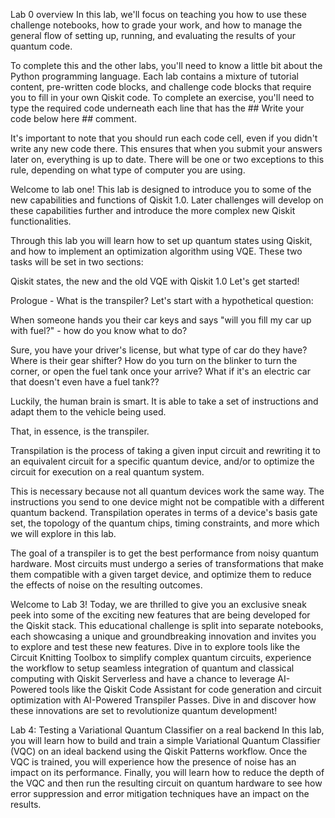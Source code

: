 Lab 0 overview
In this lab, we'll focus on teaching you how to use these challenge notebooks, how to grade your work, and how to manage the general flow of setting up, running, and evaluating the results of your quantum code.

To complete this and the other labs, you'll need to know a little bit about the Python programming language. Each lab contains a mixture of tutorial content, pre-written code blocks, and challenge code blocks that require you to fill in your own Qiskit code. To complete an exercise, you'll need to type the required code underneath each line that has the ## Write your code below here ## comment.

It's important to note that you should run each code cell, even if you didn't write any new code there. This ensures that when you submit your answers later on, everything is up to date. There will be one or two exceptions to this rule, depending on what type of computer you are using.


Welcome to lab one! This lab is designed to introduce you to some of the new capabilities and functions of Qiskit 1.0. Later challenges will develop on these capabilities further and introduce the more complex new Qiskit functionalities.

Through this lab you will learn how to set up quantum states using Qiskit, and how to implement an optimization algorithm using VQE. These two tasks will be set in two sections:

Qiskit states, the new and the old
VQE with Qiskit 1.0
Let's get started!


Prologue - What is the transpiler?
Let's start with a hypothetical question:

When someone hands you their car keys and says "will you fill my car up with fuel?" - how do you know what to do?

Sure, you have your driver's license, but what type of car do they have? Where is their gear shifter? How do you turn on the blinker to turn the corner, or open the fuel tank once your arrive? What if it's an electric car that doesn't even have a fuel tank??

Luckily, the human brain is smart. It is able to take a set of instructions and adapt them to the vehicle being used.

That, in essence, is the transpiler.

Transpilation is the process of taking a given input circuit and rewriting it to an equivalent circuit for a specific quantum device, and/or to optimize the circuit for execution on a real quantum system.

This is necessary because not all quantum devices work the same way. The instructions you send to one device might not be compatible with a different quantum backend. Transpilation operates in terms of a device's basis gate set, the topology of the quantum chips, timing constraints, and more which we will explore in this lab.

The goal of a transpiler is to get the best performance from noisy quantum hardware. Most circuits must undergo a series of transformations that make them compatible with a given target device, and optimize them to reduce the effects of noise on the resulting outcomes.

Welcome to Lab 3! Today, we are thrilled to give you an exclusive sneak peek into some of the exciting new features that are being developed for the Qiskit stack. This educational challenge is split into separate notebooks, each showcasing a unique and groundbreaking innovation and invites you to explore and test these new features. Dive in to explore tools like the Circuit Knitting Toolbox to simplify complex quantum circuits, experience the workflow to setup seamless integration of quantum and classical computing with Qiskit Serverless and have a chance to leverage AI-Powered tools like the Qiskit Code Assistant for code generation and circuit optimization with AI-Powered Transpiler Passes. Dive in and discover how these innovations are set to revolutionize quantum development!

Lab 4: Testing a Variational Quantum Classifier on a real backend
In this lab, you will learn how to build and train a simple Variational Quantum Classifier (VQC) on an ideal backend using the Qiskit Patterns workflow. Once the VQC is trained, you will experience how the presence of noise has an impact on its performance. Finally, you will learn how to reduce the depth of the VQC and then run the resulting circuit on quantum hardware to see how error suppression and error mitigation techniques have an impact on the results.
